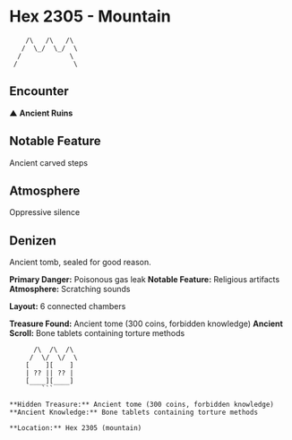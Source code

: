 # Hex 2305 - Mountain
```
    /\   /\   /\
   /  \_/  \_/  \
  /            \
 /              \
```

## Encounter

▲ **Ancient Ruins**

## Notable Feature

Ancient carved steps

## Atmosphere

Oppressive silence

## Denizen

Ancient tomb, sealed for good reason.

**Primary Danger:** Poisonous gas leak
**Notable Feature:** Religious artifacts
**Atmosphere:** Scratching sounds

**Layout:** 6 connected chambers

**Treasure Found:** Ancient tome (300 coins, forbidden knowledge)
**Ancient Scroll:** Bone tablets containing torture methods


```
      /\  /\  /\
     /  \/  \/  \
    [    ][    ]
    | ?? || ?? |
    [____][____]
        ```

**Hidden Treasure:** Ancient tome (300 coins, forbidden knowledge)
**Ancient Knowledge:** Bone tablets containing torture methods

**Location:** Hex 2305 (mountain)
